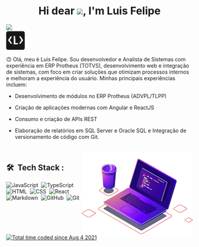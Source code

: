 <h1 align="center">Hi dear <img src="https://raw.githubusercontent.com/kaueMarques/kaueMarques/master/hi.gif" height="30px">, I'm Luis Felipe</h1>
<img src="https://komarev.com/ghpvc/?username=luisfelipefr&color=green" >
<br>
<a href="https://luigifr.com">
<img src="./Logo.png" width="50px" >
</a>

 🙃 Olá, meu é Luis Felipe. Sou desenvolvedor e Analista de Sistemas com experiência em ERP Protheus (TOTVS), desenvolvimento web e integração de sistemas, com foco em criar soluções que otimizam processos internos e melhoram a experiência do usuário. 
  Minhas principais experiências incluem: 

   - Desenvolvimento de módulos no ERP Protheus (ADVPL/TLPP)
   
   - Criação de aplicações modernas com Angular e ReactJS

   - Consumo e criação de APIs REST

   - Elaboração de relatórios em SQL Server e Oracle SQL e Integração de versionamento de código com Git.
<br>

<img src="./computer-illustration.png" align="right" width="300px" min-width="300px" max-width="300px">


## 🛠 &nbsp;Tech Stack :
![JavaScript](https://img.shields.io/badge/JavaScript-F7DF1E?style=for-the-badge&logo=javascript&logoColor=black)&nbsp;
![TypeScript](https://img.shields.io/badge/TypeScript-007ACC?style=for-the-badge&logo=typescript&logoColor=white)&nbsp;
![HTML](https://img.shields.io/badge/HTML5-E34F26?style=for-the-badge&logo=html5&logoColor=white)&nbsp;
![CSS](https://img.shields.io/badge/CSS3-1572B6?style=for-the-badge&logo=css3&logoColor=white)&nbsp;
![React](https://img.shields.io/badge/React-20232A?style=for-the-badge&logo=react&logoColor=61DAFB)&nbsp;
![Markdown](https://img.shields.io/badge/Markdown-000000?style=for-the-badge&logo=markdown&logoColor=white)&nbsp;
![GitHub](https://img.shields.io/badge/GitHub-100000?style=for-the-badge&logo=github&logoColor=white)&nbsp;
![Git](https://img.shields.io/badge/Git-E34F26?style=for-the-badge&logo=git&logoColor=white)&nbsp;

<a href="https://wakatime.com/@af0f8259-4aef-423a-a7f9-464fdddd9ab0"><img src="https://wakatime.com/badge/user/af0f8259-4aef-423a-a7f9-464fdddd9ab0.svg" alt="Total time coded since Aug 4 2021" /></a>
